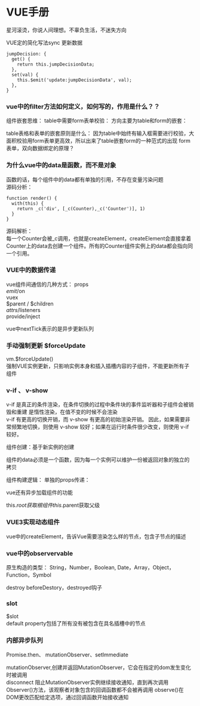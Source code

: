 # VUE手册
星河滚烫，你说人间理想。不辜负生活，不迷失方向  

VUE定的简化写法sync
更新数据
```
jumpDecision: {
  get() {
    return this.jumpDecisionData;
  },
  set(val) {
    this.$emit('update:jumpDecisionData', val);
  },
}
```

### vue中的filter方法如何定义，如何写的，作用是什么？？


组件嵌套思维：
table中需要form表单校验：
方向主要为table和form的嵌套：


table表格和表单的嵌套原则是什么：
因为table中始终有输入框需要进行校验，大面积校验用form表单更高效，所以出来了table嵌套form的一种范式的出现
form表单，双向数据绑定的原理？


### 为什么vue中的data是函数，而不是对象  
函数的话，每个组件中的data都有单独的引用，不存在变量污染问题  
源码分析： 
```
function render() {
  with(this) {
    return _c('div', [_c(Counter),_c('Counter')], 1)
  }
}
```
源码解析：  
每一个Counter会被_c调用，也就是createElement，createElement会直接拿着Counter上的data去创建一个组件。所有的Counter组件实例上的data都会指向同一个引用。

### VUE中的数据传递

vue组件间通信的几种方式：
props  
$emit/$on  
vuex  
$parent / $children  
$attrs/$listeners  
provide/inject  

vue中nextTick表示的是异步更新队列  
### 手动强制更新 $forceUpdate
vm.$forceUpdate()  
强制VUE实例更新，只影响实例本身和插入插槽内容的子组件，不能更新所有子组件  

### v-if 、 v-show
v-if 是真正的条件渲染，在条件切换的过程中条件块的事件监听器和子组件会被销毁和重建
是惰性渲染，在值不变的时候不会渲染  
v-if 有更高的切换开销，而 v-show 有更高的初始渲染开销。
因此，如果需要非常频繁地切换，则使用 v-show 较好；如果在运行时条件很少改变，则使用 v-if 较好。

组件创建：基于新实例的创建

组件的data必须是一个函数，因为每一个实例可以维护一份被返回对象的独立的拷贝

组件构建逻辑：
单独的props传递：


vue还有异步加载组件的功能

this.$root获取根组件
this.$parent获取父级

### VUE3实现动态组件
vue中的createElement，告诉Vue需要渲染怎么样的节点，包含子节点的描述

### vue中的observervable
原生构造的类型：
String，Number，Boolean, Date，Array，Object，Function，Symbol

destroy
beforeDestory，destroyed钩子

### slot  
$slot  
default  property包括了所有没有被包含在具名插槽中的节点   

### 内部异步队列
Promise.then、 mutationObserver、setImmediate  

mutationObserver,创建并返回MutationObserver，它会在指定的dom发生变化时被调用  
disconnect 阻止MutationObserver实例继续接收通知，直到再次调用Observer()方法，该观察者对象包含的回调函数都不会被再调用
observe()在DOM更改匹配给定选项，通过回调函数开始接收通知
